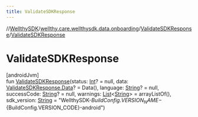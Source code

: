 ```yaml
---
title: ValidateSDKResponse
---
```

//[WellthySDK](../../../index.html)/[wellthy.care.wellthysdk.data.onboarding](../index.html)/[ValidateSDKResponse](index.html)/[ValidateSDKResponse](-validate-s-d-k-response.html)



# ValidateSDKResponse



[androidJvm]\
fun [ValidateSDKResponse](-validate-s-d-k-response.html)(status: [Int](https://kotlinlang.org/api/latest/jvm/stdlib/kotlin/-int/index.html)? = null, data: [ValidateSDKResponse.Data](-data/index.html)? = Data(), language: [String](https://kotlinlang.org/api/latest/jvm/stdlib/kotlin/-string/index.html)? = null, successCode: [String](https://kotlinlang.org/api/latest/jvm/stdlib/kotlin/-string/index.html)? = null, warnings: [List](https://kotlinlang.org/api/latest/jvm/stdlib/kotlin.collections/-list/index.html)&lt;[String](https://kotlinlang.org/api/latest/jvm/stdlib/kotlin/-string/index.html)&gt; = arrayListOf(), sdk_version: [String](https://kotlinlang.org/api/latest/jvm/stdlib/kotlin/-string/index.html) = "WellthySDK-${BuildConfig.VERSION_NAME}-${BuildConfig.VERSION_CODE}-android")




